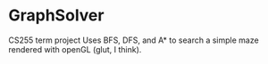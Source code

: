 GraphSolver
===========

CS255 term project
Uses BFS, DFS, and A* to search a simple maze rendered with openGL (glut, I think).
